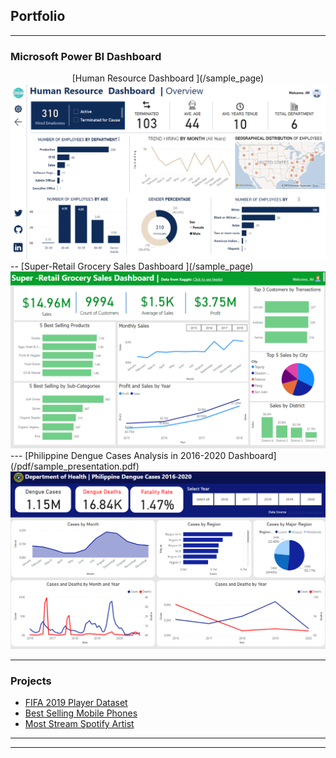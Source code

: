 ## Portfolio

---

### Microsoft Power BI Dashboard
<center> 
[Human Resource Dashboard ](/sample_page) </center>
<img src="images/Dashboard.png?raw=true"/>
--
[Super-Retail Grocery Sales Dashboard ](/sample_page) 
<img src="images/retail-dashboard.png?raw=true"/>
---
[Philippine Dengue Cases Analysis in 2016-2020 Dashboard](/pdf/sample_presentation.pdf) 
<img src="images/Dengue Cases vs Deaths Analysis.png?raw=true"/>

---

### Projects
- [FIFA 2019 Player Dataset](https://github.com/jericdata-analyst/My-Notebook/blob/main/fifa-19-eda.ipynb)
- [Best Selling Mobile Phones](https://github.com/jericdata-analyst/My-Notebook/blob/main/best-selling-mobile-phones-eda.ipynb)
- [Most Stream Spotify Artist](https://github.com/jericdata-analyst/My-Notebook/blob/main/most-streamed-spotify-songs-2023-eda(1).ipynb)

---




---
<!-- <p style="font-size:11px">Page template forked from <a href="https://github.com/evanca/quick-portfolio">evanca</a></p> -->
<!-- Remove above link if you don't want to attibute -->
